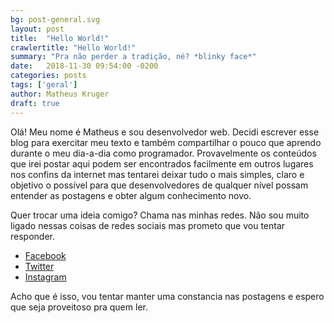```yaml
---
bg: post-general.svg
layout: post
title:  "Hello World!"
crawlertitle: "Hello World!"
summary: "Pra não perder a tradição, né? *blinky face*"
date:   2018-11-30 09:54:00 -0200
categories: posts
tags: ['geral']
author: Matheus Kruger
draft: true
---
```


Olá! Meu nome é Matheus e sou desenvolvedor web. Decidi escrever esse blog para exercitar meu texto e também compartilhar o pouco que aprendo durante o meu dia-a-dia como programador. Provavelmente os conteúdos que irei postar aqui podem ser encontrados facilmente em outros lugares nos confins da internet mas tentarei deixar tudo o mais simples, claro e objetivo o possível para que desenvolvedores de qualquer nível possam entender as postagens e obter algum conhecimento novo.

Quer trocar uma ideia comigo? Chama nas minhas redes. Não sou muito ligado nessas coisas de redes sociais mas prometo que vou tentar responder.

* <a href="https://www.facebook.com/mathkruger" target="_blank">Facebook</a>
* <a href="https://twitter.com/_mathkruger" target="_blank">Twitter</a>
* <a href="https://www.instagram.com/mathkruger/" target="_blank">Instagram</a>

Acho que é isso, vou tentar manter uma constancia nas postagens e espero que seja proveitoso pra quem ler.
